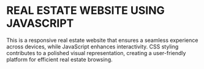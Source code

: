# REAL ESTATE WEBSITE USING JAVASCRIPT
This is a responsive real estate website that ensures a seamless experience across devices, while JavaScript enhances interactivity. CSS styling contributes to a polished visual representation, creating a user-friendly platform for efficient real estate browsing.
